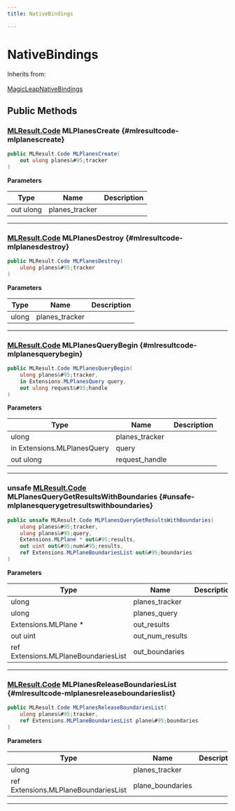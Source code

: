 ```yaml
---
title: NativeBindings

---
```


# NativeBindings







Inherits from: <br></br>[MagicLeapNativeBindings](/versioned_docs/version-14-Jun-2023/unity-api/api/UnityEngine.XR.MagicLeap.Native/MagicLeapNativeBindings/UnityEngine.XR.MagicLeap.Native.MagicLeapNativeBindings.md)




## Public Methods

### [MLResult.Code](/versioned_docs/version-14-Jun-2023/unity-api/api/UnityEngine.XR.MagicLeap/UnityEngine.XR.MagicLeap.MLResult.md#enums-code) MLPlanesCreate {#mlresultcode-mlplanescreate}

```csharp
public MLResult.Code MLPlanesCreate(
    out ulong planes&#95;tracker
)
```


**Parameters**

| Type | Name  | Description  | 
|--|--|--|
| out ulong |planes&#95;tracker||






-----------

### [MLResult.Code](/versioned_docs/version-14-Jun-2023/unity-api/api/UnityEngine.XR.MagicLeap/UnityEngine.XR.MagicLeap.MLResult.md#enums-code) MLPlanesDestroy {#mlresultcode-mlplanesdestroy}

```csharp
public MLResult.Code MLPlanesDestroy(
    ulong planes&#95;tracker
)
```


**Parameters**

| Type | Name  | Description  | 
|--|--|--|
| ulong |planes&#95;tracker||






-----------

### [MLResult.Code](/versioned_docs/version-14-Jun-2023/unity-api/api/UnityEngine.XR.MagicLeap/UnityEngine.XR.MagicLeap.MLResult.md#enums-code) MLPlanesQueryBegin {#mlresultcode-mlplanesquerybegin}

```csharp
public MLResult.Code MLPlanesQueryBegin(
    ulong planes&#95;tracker,
    in Extensions.MLPlanesQuery query,
    out ulong request&#95;handle
)
```


**Parameters**

| Type | Name  | Description  | 
|--|--|--|
| ulong |planes&#95;tracker||
| in Extensions.MLPlanesQuery |query||
| out ulong |request&#95;handle||






-----------

### unsafe [MLResult.Code](/versioned_docs/version-14-Jun-2023/unity-api/api/UnityEngine.XR.MagicLeap/UnityEngine.XR.MagicLeap.MLResult.md#enums-code) MLPlanesQueryGetResultsWithBoundaries {#unsafe-mlplanesquerygetresultswithboundaries}

```csharp
public unsafe MLResult.Code MLPlanesQueryGetResultsWithBoundaries(
    ulong planes&#95;tracker,
    ulong planes&#95;query,
    Extensions.MLPlane * out&#95;results,
    out uint out&#95;num&#95;results,
    ref Extensions.MLPlaneBoundariesList out&#95;boundaries
)
```


**Parameters**

| Type | Name  | Description  | 
|--|--|--|
| ulong |planes&#95;tracker||
| ulong |planes&#95;query||
| Extensions.MLPlane &#42; |out&#95;results||
| out uint |out&#95;num&#95;results||
| ref Extensions.MLPlaneBoundariesList |out&#95;boundaries||






-----------

### [MLResult.Code](/versioned_docs/version-14-Jun-2023/unity-api/api/UnityEngine.XR.MagicLeap/UnityEngine.XR.MagicLeap.MLResult.md#enums-code) MLPlanesReleaseBoundariesList {#mlresultcode-mlplanesreleaseboundarieslist}

```csharp
public MLResult.Code MLPlanesReleaseBoundariesList(
    ulong planes&#95;tracker,
    ref Extensions.MLPlaneBoundariesList plane&#95;boundaries
)
```


**Parameters**

| Type | Name  | Description  | 
|--|--|--|
| ulong |planes&#95;tracker||
| ref Extensions.MLPlaneBoundariesList |plane&#95;boundaries||






-----------


